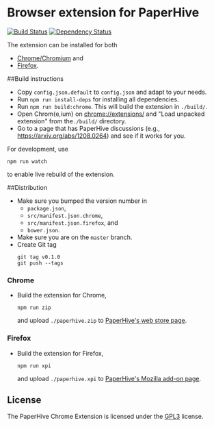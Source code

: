 # Browser extension for PaperHive

[![Build
Status](https://travis-ci.org/paperhive/paperhive-web-extension.svg?branch=master)](https://travis-ci.org/paperhive/paperhive-chrome-extension)
[![Dependency
Status](https://gemnasium.com/paperhive/paperhive-web-extension.svg)](https://gemnasium.com/paperhive/paperhive-web-extension)

The extension can be installed for both

 * [Chrome/Chromium](https://chrome.google.com/webstore/detail/paperhive/fihafdlllifbanclcjljledeifcdjbok) and
 * [Firefox](https://addons.mozilla.org/en-US/firefox/addon/paperhive/).


##Build instructions
* Copy `config.json.default` to `config.json` and adapt to your needs.
* Run `npm run install-deps` for installing all dependencies.
* Run `npm run build:chrome`. This will build the extension in `./build/`.
* Open Chrom{e,ium} on [chrome://extensions/](chrome://extensions/) and "Load unpacked extension" from
the`./build/` directory.
* Go to a page that has PaperHive discussions (e.g., https://arxiv.org/abs/1208.0264) and see if it works for you.

For development, use
```
npm run watch
```
to enable live rebuild of the extension.

##Distribution
* Make sure you bumped the version number in
  - `package.json`,
  - `src/manifest.json.chrome`,
  - `src/manifest.json.firefox`, and
  - `bower.json`.
* Make sure you are on the `master` branch.
* Create Git tag
  ```
  git tag v0.1.0
  git push --tags
  ```

### Chrome
* Build the extension for Chrome,
  ```
  npm run zip
  ```
  and upload `./paperhive.zip` to [PaperHive's web store page](https://chrome.google.com/webstore/developer/edit/fihafdlllifbanclcjljledeifcdjbok).

### Firefox
* Build the extension for Firefox,
  ```
  npm run xpi
  ```
  and upload `./paperhive.xpi` to [PaperHive's Mozilla add-on page](https://addons.mozilla.org/en-US/developers/addon/paperhive/versions).

## License
The PaperHive Chrome Extension is licensed under the
[GPL3](https://www.gnu.org/licenses/gpl.html) license.
